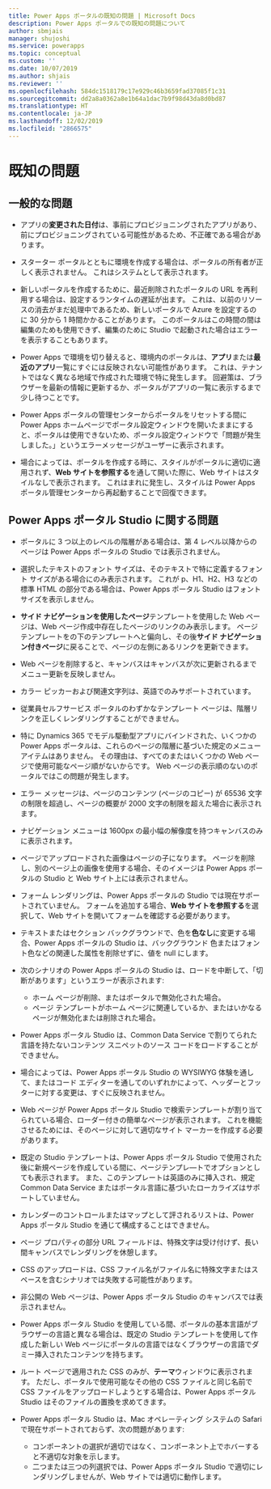 ```yaml
---
title: Power Apps ポータルの既知の問題 | Microsoft Docs
description: Power Apps ポータルでの既知の問題について
author: sbmjais
manager: shujoshi
ms.service: powerapps
ms.topic: conceptual
ms.custom: ''
ms.date: 10/07/2019
ms.author: shjais
ms.reviewer: ''
ms.openlocfilehash: 584dc1518179c17e929c46b3659fad37085f1c31
ms.sourcegitcommit: dd2a8a0362a8e1b64a1dac7b9f98d43da8d0bd87
ms.translationtype: HT
ms.contentlocale: ja-JP
ms.lasthandoff: 12/02/2019
ms.locfileid: "2866575"
---
```

# <a name="known-issues"></a>既知の問題


## <a name="general-issues"></a>一般的な問題

- アプリの**変更された日付**は、事前にプロビジョニングされたアプリがあり、前にプロビジョニングされている可能性があるため、不正確である場合があります。

- スターター ポータルとともに環境を作成する場合は、ポータルの所有者が正しく表示されません。 これはシステムとして表示されます。

- 新しいポータルを作成するために、最近削除されたポータルの URL を再利用する場合は、設定するランタイムの遅延が出ます。 これは、以前のリソースの消去がまだ処理中であるため、新しいポータルで Azure を設定するのに 30 分から 1 時間かかることがあります。 このポータルはこの時間の間は編集のためも使用できず、編集のために Studio で起動された場合はエラーを表示することもあります。

- Power Apps で環境を切り替えると、環境内のポータルは、**アプリ**または**最近のアプリ**一覧にすぐには反映されない可能性があります。 これは、テナントではなく異なる地域で作成された環境で特に発生します。 回避策は、ブラウザーを最新の情報に更新するか、ポータルがアプリの一覧に表示するまで少し待つことです。

- Power Apps ポータルの管理センターからポータルをリセットする間に Power Apps ホームページでポータル設定ウィンドウを開いたままにすると、ポータルは使用できないため、ポータル設定ウィンドウで「問題が発生しました。」というエラーメッセージがユーザーに表示されます。

- 場合によっては、ポータルを作成する時に、スタイルがポータルに適切に適用されず、**Web サイトを参照する**を通して開いた際に、Web サイトはスタイルなしで表示されます。 これはまれに発生し、スタイルは Power Apps ポータル管理センターから再起動することで回復できます。

## <a name="power-apps-portals-studio-issues"></a>Power Apps ポータル Studio に関する問題

- ポータルに 3 つ以上のレベルの階層がある場合は、第 4 レベル以降からのページは Power Apps ポータルの Studio では表示されません。

- 選択したテキストのフォント サイズは、そのテキストで特に定義するフォント サイズがある場合にのみ表示されます。 これが p、H1、H2、H3 などの標準 HTML の部分である場合は、Power Apps ポータル Studio はフォント サイズを表示しません。

- **サイド ナビゲーションを使用したページ**テンプレートを使用した Web ページは、Web ページ作成中存在したページのリンクのみ表示します。 ページ テンプレートをの下のテンプレートへと偏向し、その後**サイド ナビゲーション付きページ**に戻ることで、ページの左側にあるリンクを更新できます。

- Web ページを削除すると、キャンバスはキャンバスが次に更新されるまでメニュー更新を反映しません。

- カラー ピッカーおよび関連文字列は、英語でのみサポートされています。

- 従業員セルフサービス ポータルのわずかなテンプレート ページは、階層リンクを正しくレンダリングすることができません。

- 特に Dynamics 365 でモデル駆動型アプリにバインドされた、いくつかの Power Apps ポータルは、これらのページの階層に基づいた規定のメニュー アイテムはありません。 その理由は、すべてのまたはいくつかの Web ページで使用可能なページ順がないからです。 Web ページの表示順のないのポータルではこの問題が発生します。

- エラー メッセージは、ページのコンテンツ (ページのコピー) が 65536 文字の制限を超過し、ページの概要が 2000 文字の制限を超えた場合に表示されます。

- ナビゲーション メニューは 1600px の最小幅の解像度を持つキャンバスのみに表示されます。

- ページでアップロードされた画像はページの子になります。 ページを削除し、別のページ上の画像を使用する場合、そのイメージは Power Apps ポータルの Studio と Web サイト上には表示されません。

- フォーム レンダリングは、Power Apps ポータルの Studio では現在サポートされていません。 フォームを追加する場合、**Web サイトを参照する**を選択して、Web サイトを開いてフォームを確認する必要があります。

- テキストまたはセクション バックグラウンドで、色を**色なし**に変更する場合、Power Apps ポータルの Studio は、バックグラウンド 色またはフォント色などの関連した属性を削除せずに、値を null にします。

- 次のシナリオの Power Apps ポータルの Studio は、ロードを中断して、「切断があります」というエラーが表示されます:
    - ホーム ページが削除、またはポータルで無効化された場合。
    - ページ テンプレートがホーム ページに関連しているか、またはいかなるページが無効化または削除された場合。

- Power Apps ポータル Studio は、Common Data Service で割りてられた言語を持たないコンテンツ スニペットのソース コードをロードすることができません。

- 場合によっては、Power Apps ポータル Studio の WYSIWYG 体験を通して、またはコード エディターを通してのいずれかによって、ヘッダーとフッターに対する変更は、すぐに反映されません。

- Web ページが Power Apps ポータル Studio で検索テンプレートが割り当てられている場合、ローダー付きの簡単なページが表示されます。 これを機能させるためには、そのページに対して適切なサイト マーカーを作成する必要があります。

- 既定の Studio テンプレートは、Power Apps ポータル Studio で使用された後に新規ページを作成している間に、ページテンプレ―トでオプションとしても表示されます。 また、このテンプレートは英語のみに挿入され、規定 Common Data Service またはポータル言語に基づいたローカライズはサポートしていません。

- カレンダーのコントロールまたはマップとして評されるリストは、Power Apps ポータル Studio を通じて構成することはできません。

- ページ プロパティの部分 URL フィールドは、特殊文字は受け付けず、長い間キャンバスでレンダリングを休憩します。 

- CSS のアップロードは、CSS ファイル名がファイル名に特殊文字またはスペースを含むシナリオでは失敗する可能性があります。

- 非公開の Web ページは、Power Apps ポータル Studio のキャンバスでは表示されません。

- Power Apps ポータル Studio を使用している間、ポータルの基本言語がブラウザーの言語と異なる場合は、既定の Studio テンプレートを使用して作成した新しい Web ページにポータルの言語ではなくブラウザーの言語でダミー挿入されたコンテンツを持ちます。

- ルート ページで適用された CSS のみが、**テーマ**ウィンドウに表示されます。 ただし、ポータルで使用可能なその他の CSS ファイルと同じ名前で CSS ファイルをアップロードしようとする場合は、Power Apps ポータル Studio はそのファイルの置換を求めてきます。

- Power Apps ポータル Studio は、Mac オペレーティング システムの Safari で現在サポートされておらず、次の問題があります:
    - コンポーネントの選択が適切ではなく、コンポーネント上でホバーすると不適切な対象を示します。
    - 二つまたは三つの列選択では、Power Apps ポータル Studio で適切にレンダリングしませんが、Web サイトでは適切に動作します。

